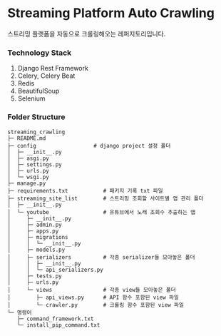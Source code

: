 # Streaming Platform Auto Crawling
스트리밍 플랫폼을 자동으로 크롤링해오는 레퍼지토리입니다.

### Technology Stack
1. Django Rest Framework
2. Celery, Celery Beat
3. Redis
4. BeautifulSoup
5. Selenium

### Folder Structure
```
streaming_crawling
├─ README.md
├─ config                  # django project 설정 폴더
│  ├─ __init__.py
│  ├─ asgi.py
│  ├─ settings.py
│  ├─ urls.py
│  └─ wsgi.py
├─ manage.py
├─ requirements.txt           # 패키지 기록 txt 파일
├─ streaming_site_list        # 스트리밍 조회할 사이트별 앱 관리 폴더
│  ├─ __init__.py
│  └─ youtube                 # 유튜브에서 노래 조회수 추출하는 앱
│     ├─ __init__.py
│     ├─ admin.py
│     ├─ apps.py
│     ├─ migrations
│     │  └─ __init__.py
│     ├─ models.py
│     ├─ serializers          # 각종 serializer들 모아놓은 폴더
│     │  ├─ __init__.py
│     │  └─ api_serializers.py
│     ├─ tests.py
│     ├─ urls.py
│     └─ views                # 각종 view들 모아놓은 폴더
│        ├─ api_views.py      # API 함수 포함된 view 파일
│        └─ crawler.py        # 크롤링 함수 포함된 view 파일
└─ 명령어
   ├─ command_framework.txt
   └─ install_pip_command.txt
```